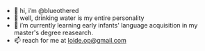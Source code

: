 - 👋 hi, i’m @blueothered
- 👀 well, drinking water is my entire personality
- 🌱 i’m currently learning early infants' language acquisition in my master's degree reasearch.
- 📫 reach for me at loide.op@gmail.com

<!---
blueothered/blueothered is a ✨ special ✨ repository because its `README.md` (this file) appears on your GitHub profile.
You can click the Preview link to take a look at your changes.
--->
